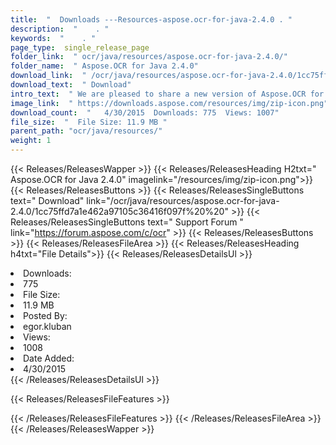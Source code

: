 ```yaml
---
title:  "  Downloads ---Resources-aspose.ocr-for-java-2.4.0 . " 
description:  "    . " 
keywords:  "    . " 
page_type:  single_release_page
folder_link:  " ocr/java/resources/aspose.ocr-for-java-2.4.0/"
folder_name:  " Aspose.OCR for Java 2.4.0"
download_link:  " /ocr/java/resources/aspose.ocr-for-java-2.4.0/1cc75ffd7a1e462a97105c36416f097f"
download_text:  " Download"
intro_text:  " We are pleased to share a new version of Aspose.OCR for Java with following impr..."
image_link:  " https://downloads.aspose.com/resources/img/zip-icon.png"
download_count:  "   4/30/2015  Downloads: 775  Views: 1007"
file_size:  "  File Size: 11.9 MB "
parent_path: "ocr/java/resources/"
weight: 1 
---
```


{{< Releases/ReleasesWapper >}}
  {{< Releases/ReleasesHeading H2txt=" Aspose.OCR for Java 2.4.0" imagelink="/resources/img/zip-icon.png">}}
  {{< Releases/ReleasesButtons >}}
    {{< Releases/ReleasesSingleButtons text=" Download" link="/ocr/java/resources/aspose.ocr-for-java-2.4.0/1cc75ffd7a1e462a97105c36416f097f%20%20" >}}
    {{< Releases/ReleasesSingleButtons text=" Support Forum " link="https://forum.aspose.com/c/ocr" >}}
  {{< Releases/ReleasesButtons >}}
  {{< Releases/ReleasesFileArea >}}
    {{< Releases/ReleasesHeading h4txt="File Details">}}
    {{< Releases/ReleasesDetailsUl >}}
             <li>Downloads:</li><li>775</li><li>File Size:</li><li>11.9 MB</li><li>Posted By:</li><li>egor.kluban</li><li>Views:</li><li>1008</li><li>Date Added:</li><li>4/30/2015</li>
    {{< /Releases/ReleasesDetailsUl >}}

  {{< Releases/ReleasesFileFeatures >}}
      
  {{< /Releases/ReleasesFileFeatures >}}
 {{< /Releases/ReleasesFileArea >}}
{{< /Releases/ReleasesWapper >}}


